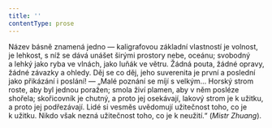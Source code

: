```yaml
---
title: ''
contentType: prose
---
```


Název básně znamená jedno — kaligrafovou základní vlastností je volnost, je lehkost, s níž se dává unášet širými prostory nebe, oceánu; svobodný a lehký jako ryba ve vlnách, jako luňák ve větru. Žádná pouta, žádné opravy, žádné závazky a ohledy. Děj se co děj, jeho suverenita je první a poslední jako přikázání i poslání! — „Malé poznání se míjí s velkým… Horský strom roste, aby byl jednou poražen; smola živí plamen, aby v něm posléze shořela; skořicovník je chutný, a proto jej osekávají, lakový strom je k užitku, a proto jej podřezávají. Lidé si vesměs uvědomují užitečnost toho, co je k užitku. Nikdo však nezná užitečnost toho, co je k neužití.“ (_Mistr_ _Zhuang_).

